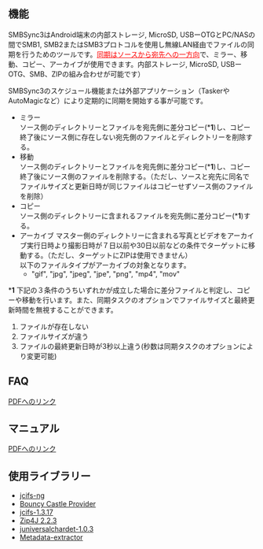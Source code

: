 ## 機能  
SMBSync3はAndroid端末の内部ストレージ, MicroSD, USBーOTGとPC/NASの間でSMB1, SMB2またはSMB3プロトコルを使用し無線LAN経由でファイルの同期を行うためのツールです。<span style="color: red; "><u>同期はソースから宛先への一方向</u></span>で、ミラー、移動、コピー、アーカイブが使用できます。内部ストレージ, MicroSD, USBーOTG、SMB、ZIPの組み合わせが可能です）  

SMBSync3のスケジュール機能または外部アプリケーション（TaskerやAutoMagicなど）により定期的に同期を開始する事が可能です。   

- ミラー  
  ソース側のディレクトリーとファイルを宛先側に差分コピー(***1**)し、コピー終了後にソース側に存在しない宛先側のファイルとディレクトリーを削除する。  
- 移動  
  ソース側のディレクトリーとファイルを宛先側に差分コピー(***1**)し、コピー終了後にソース側のファイルを削除する。（ただし、ソースと宛先に同名でファイルサイズと更新日時が同じファイルはコピーせずソース側のファイルを削除）  
- コピー  
  ソース側のディレクトリーに含まれるファイルを宛先側に差分コピー(***1**)する。  
- アーカイブ  マスター側のディレクトリーに含まれる写真とビデオをアーカイブ実行日時より撮影日時が７日以前や30日以前などの条件でターゲットに移動する。（ただし、ターゲットにZIPは使用できません）  
  以下のファイルタイプがアーカイブの対象となります。  
  - "gif", "jpg", "jpeg", "jpe", "png", "mp4", "mov"

***1** 下記の３条件のうちいずれかが成立した場合に差分ファイルと判定し、コピーや移動を行います。また、同期タスクのオプションでファイルサイズと最終更新時間を無視することができます。  

1. ファイルが存在しない  
1. ファイルサイズが違う  
1. ファイルの最終更新日時が3秒以上違う(秒数は同期タスクのオプションにより変更可能)

## FAQ

[PDFへのリンク](https://drive.google.com/file/d/16ahhKVE8jSLwidHyIKKfDUXV3ogXa2-6/view?usp=sharing)  


## マニュアル

[PDFへのリンク](https://drive.google.com/file/d/1AfPsJbV7H5WHF7ZcvzVOJ4-e0SzVrA-p/view?usp=sharing)

## 使用ライブラリー

- [jcifs-ng](https://github.com/AgNO3/jcifs-ng)
- [Bouncy Castle Provider](https://mvnrepository.com/artifact/org.bouncycastle/bcprov-jdk15to18/1.66)  
- [jcifs-1.3.17](https://jcifs.samba.org/)
- [Zip4J 2.2.3](http://www.lingala.net/zip4j.html)
- [juniversalchardet-1.0.3](https://code.google.com/archive/p/juniversalchardet/)
- [Metadata-extractor](https://github.com/drewnoakes/metadata-extractor)

